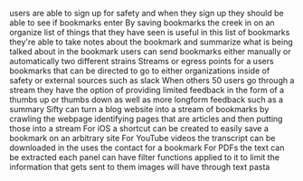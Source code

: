 
users are able to sign up for safety and when they sign up they should be able to see if bookmarks enter
By saving bookmarks the creek in on an organize list of things that they have seen is useful in this list of bookmarks they're able to take notes about the bookmark and summarize what is being talked about in the bookmark
users can send bookmarks either manually or automatically two different strains
Streams or egress points for a users bookmarks that can be directed to go to either organizations inside of safety or external sources such as slack
When others 50 users go through a stream they have the option of providing limited feedback in the form of a thumbs up or thumbs down as well as more longform feedback such as a summary
Sifty can turn a blog website into a stream of bookmarks by crawling the webpage identifying pages that are articles and then putting those into a stream
For iOS a shortcut can be created to easily save a bookmark on an arbitrary site
For YouTube videos the transcript can be downloaded in the uses the contact for a bookmark
For PDFs the text can be extracted
each panel can have filter functions applied to it to limit the information that gets sent to them
images will have through text pasta